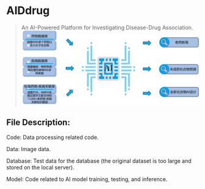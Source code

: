 # AIDdrug
> An AI-Powered Platform for Investigating Disease-Drug Association.
![image](Data/图片1.png)

## File Description:
Code: Data processing related code.

Data: Image data.

Database: Test data for the database (the original dataset is too large and stored on the local server).

Model: Code related to AI model training, testing, and inference.
